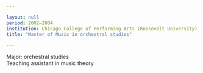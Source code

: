 ```yaml
---

layout: null 
period: 2002–2004 
institution: Chicago College of Performing Arts (Roosevelt University)
title: "Master of Music in orchestral studies"

---
```


Major: orchestral studies  
Teaching assistant in music theory
